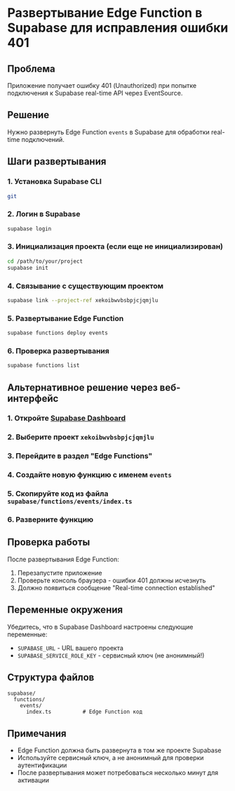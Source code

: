 # Развертывание Edge Function в Supabase для исправления ошибки 401

## Проблема
Приложение получает ошибку 401 (Unauthorized) при попытке подключения к Supabase real-time API через EventSource.

## Решение
Нужно развернуть Edge Function `events` в Supabase для обработки real-time подключений.

## Шаги развертывания

### 1. Установка Supabase CLI
```bash
git
```

### 2. Логин в Supabase
```bash
supabase login
```

### 3. Инициализация проекта (если еще не инициализирован)
```bash
cd /path/to/your/project
supabase init
```

### 4. Связывание с существующим проектом
```bash
supabase link --project-ref xekoibwvbsbpjcjqmjlu
```

### 5. Развертывание Edge Function
```bash
supabase functions deploy events
```

### 6. Проверка развертывания
```bash
supabase functions list
```

## Альтернативное решение через веб-интерфейс

### 1. Откройте [Supabase Dashboard](https://supabase.com/dashboard)
### 2. Выберите проект `xekoibwvbsbpjcjqmjlu`
### 3. Перейдите в раздел "Edge Functions"
### 4. Создайте новую функцию с именем `events`
### 5. Скопируйте код из файла `supabase/functions/events/index.ts`
### 6. Разверните функцию

## Проверка работы

После развертывания Edge Function:

1. Перезапустите приложение
2. Проверьте консоль браузера - ошибки 401 должны исчезнуть
3. Должно появиться сообщение "Real-time connection established"

## Переменные окружения

Убедитесь, что в Supabase Dashboard настроены следующие переменные:
- `SUPABASE_URL` - URL вашего проекта
- `SUPABASE_SERVICE_ROLE_KEY` - сервисный ключ (не анонимный!)

## Структура файлов

```
supabase/
  functions/
    events/
      index.ts          # Edge Function код
```

## Примечания

- Edge Function должна быть развернута в том же проекте Supabase
- Используйте сервисный ключ, а не анонимный для проверки аутентификации
- После развертывания может потребоваться несколько минут для активации
